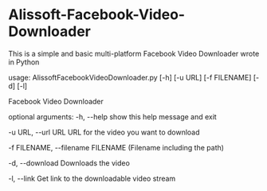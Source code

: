 # Alissoft-Facebook-Video-Downloader
This is a simple and basic multi-platform Facebook Video Downloader wrote in Python


usage: AlissoftFacebookVideoDownloader.py [-h] [-u URL] [-f FILENAME] [-d] [-l]

Facebook Video Downloader

optional arguments:
  -h, --help            show this help message and exit
  
  -u URL, --url URL     URL for the video you want to download
  
  -f FILENAME, --filename FILENAME
                        (Filename including the path)
                        
  -d, --download        Downloads the video
  
  -l, --link            Get link to the downloadable video stream
